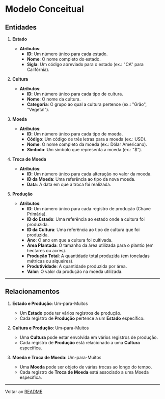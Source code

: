 # Modelo Conceitual

## Entidades

1. **Estado**
   - **Atributos**:
     - **ID**: Um número único para cada estado.
     - **Nome**: O nome completo do estado.
     - **Sigla**: Um código abreviado para o estado (ex.: "CA" para Califórnia).

2. **Cultura**
   - **Atributos**:
     - **ID**: Um número único para cada tipo de cultura.
     - **Nome**: O nome da cultura.
     - **Categoria**: O grupo ao qual a cultura pertence (ex.: "Grão", "Vegetal").

3. **Moeda**
   - **Atributos**:
     - **ID**: Um número único para cada tipo de moeda.
     - **Código**: Um código de três letras para a moeda (ex.: USD).
     - **Nome**: O nome completo da moeda (ex.: Dólar Americano).
     - **Símbolo**: Um símbolo que representa a moeda (ex.: "$").

4. **Troca de Moeda**
   - **Atributos**:
     - **ID**: Um número único para cada alteração no valor da moeda.
     - **ID da Moeda**: Uma referência ao tipo da nova moeda.
     - **Data**: A data em que a troca foi realizada.

5. **Produção**
   - **Atributos**:
     - **ID**: Um número único para cada registro de produção (Chave Primária).
     - **ID do Estado**: Uma referência ao estado onde a cultura foi produzida.
     - **ID da Cultura**: Uma referência ao tipo de cultura que foi produzida.
     - **Ano**: O ano em que a cultura foi cultivada.
     - **Área Plantada**: O tamanho da área utilizada para o plantio (em hectares ou acres).
     - **Produção Total**: A quantidade total produzida (em toneladas métricas ou alqueires).
     - **Produtividade**: A quantidade produzida por área.
     - **Valor**: O valor da produção na moeda utilizada.

---

## Relacionamentos

1. **Estado e Produção**: Um-para-Muitos
   - Um **Estado** pode ter vários registros de produção.
   - Cada registro de **Produção** pertence a um **Estado** específico.

2. **Cultura e Produção**: Um-para-Muitos
   - Uma **Cultura** pode estar envolvida em vários registros de produção.
   - Cada registro de **Produção** está relacionado a uma **Cultura** específica.

3. **Moeda e Troca de Moeda**: Um-para-Muitos
   - Uma **Moeda** pode ser objeto de várias trocas ao longo do tempo.
   - Cada registro de **Troca de Moeda** está associado a uma Moeda específica.

---

Voltar ao [README](/README.md)
